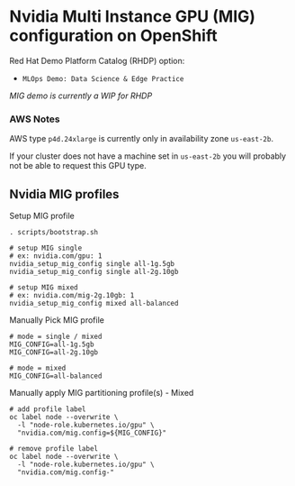 # Nvidia Multi Instance GPU (MIG) configuration on OpenShift

Red Hat Demo Platform Catalog (RHDP) option:

- `MLOps Demo: Data Science & Edge Practice`

*MIG demo is currently a WIP for RHDP*

### AWS Notes

AWS type `p4d.24xlarge` is currently only in availability zone `us-east-2b`.

If your cluster does not have a machine set in `us-east-2b` you
will probably not be able to request this GPU type.


## Nvidia MIG profiles

Setup MIG profile

```
. scripts/bootstrap.sh

# setup MIG single
# ex: nvidia.com/gpu: 1
nvidia_setup_mig_config single all-1g.5gb
nvidia_setup_mig_config single all-2g.10gb

# setup MIG mixed
# ex: nvidia.com/mig-2g.10gb: 1
nvidia_setup_mig_config mixed all-balanced
```

Manually Pick MIG profile

```
# mode = single / mixed
MIG_CONFIG=all-1g.5gb
MIG_CONFIG=all-2g.10gb

# mode = mixed 
MIG_CONFIG=all-balanced
```

Manually apply MIG partitioning profile(s) - Mixed

```
# add profile label
oc label node --overwrite \
  -l "node-role.kubernetes.io/gpu" \
  "nvidia.com/mig.config=${MIG_CONFIG}"

# remove profile label
oc label node --overwrite \
  -l "node-role.kubernetes.io/gpu" \
  "nvidia.com/mig.config-"
```
